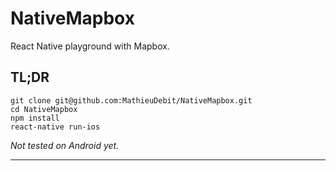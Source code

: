 # NativeMapbox

React Native playground with Mapbox.

## TL;DR

```
git clone git@github.com:MathieuDebit/NativeMapbox.git
cd NativeMapbox
npm install
react-native run-ios
```

_Not tested on Android yet._

---
